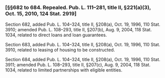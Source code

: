 ### [§§682 to 684. Repealed. Pub. L. 111–281, title II, §221(a)(3), Oct. 15, 2010, 124 Stat. 2919] ###

Section 682, added Pub. L. 104–324, title II, §208(a), Oct. 19, 1996, 110 Stat. 3910; amended Pub. L. 108–293, title II, §207(b), Aug. 9, 2004, 118 Stat. 1034, related to direct loans and loan guarantees.

Section 683, added Pub. L. 104–324, title II, §208(a), Oct. 19, 1996, 110 Stat. 3910, related to leasing of housing to be constructed.

Section 684, added Pub. L. 104–324, title II, §208(a), Oct. 19, 1996, 110 Stat. 3911; amended Pub. L. 108–293, title II, §207(c), Aug. 9, 2004, 118 Stat. 1034, related to limited partnerships with eligible entities.
